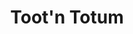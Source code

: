 ---
title: "Toot'n Totum"
url: /amarillo/tootn-totum-east-amarillo-boulevard-2/
shop: convenience
---